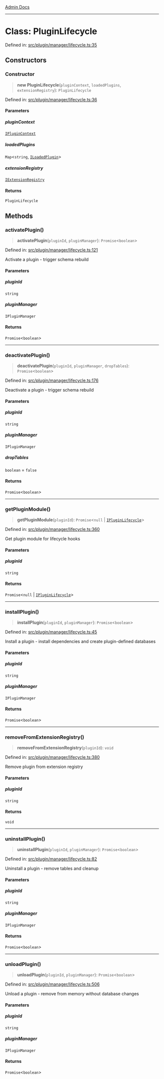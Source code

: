 [Admin Docs](/)

***

# Class: PluginLifecycle

Defined in: [src/plugin/manager/lifecycle.ts:35](https://github.com/Sourya07/talawa-api/blob/4e4298c85a0d2c28affa824f2aab7ec32b5f3ac5/src/plugin/manager/lifecycle.ts#L35)

## Constructors

### Constructor

> **new PluginLifecycle**(`pluginContext`, `loadedPlugins`, `extensionRegistry`): `PluginLifecycle`

Defined in: [src/plugin/manager/lifecycle.ts:36](https://github.com/Sourya07/talawa-api/blob/4e4298c85a0d2c28affa824f2aab7ec32b5f3ac5/src/plugin/manager/lifecycle.ts#L36)

#### Parameters

##### pluginContext

[`IPluginContext`](../../../types/interfaces/IPluginContext.md)

##### loadedPlugins

`Map`\<`string`, [`ILoadedPlugin`](../../../types/interfaces/ILoadedPlugin.md)\>

##### extensionRegistry

[`IExtensionRegistry`](../../../types/interfaces/IExtensionRegistry.md)

#### Returns

`PluginLifecycle`

## Methods

### activatePlugin()

> **activatePlugin**(`pluginId`, `pluginManager`): `Promise`\<`boolean`\>

Defined in: [src/plugin/manager/lifecycle.ts:121](https://github.com/Sourya07/talawa-api/blob/4e4298c85a0d2c28affa824f2aab7ec32b5f3ac5/src/plugin/manager/lifecycle.ts#L121)

Activate a plugin - trigger schema rebuild

#### Parameters

##### pluginId

`string`

##### pluginManager

`IPluginManager`

#### Returns

`Promise`\<`boolean`\>

***

### deactivatePlugin()

> **deactivatePlugin**(`pluginId`, `pluginManager`, `dropTables`): `Promise`\<`boolean`\>

Defined in: [src/plugin/manager/lifecycle.ts:176](https://github.com/Sourya07/talawa-api/blob/4e4298c85a0d2c28affa824f2aab7ec32b5f3ac5/src/plugin/manager/lifecycle.ts#L176)

Deactivate a plugin - trigger schema rebuild

#### Parameters

##### pluginId

`string`

##### pluginManager

`IPluginManager`

##### dropTables

`boolean` = `false`

#### Returns

`Promise`\<`boolean`\>

***

### getPluginModule()

> **getPluginModule**(`pluginId`): `Promise`\<`null` \| [`IPluginLifecycle`](../../../types/interfaces/IPluginLifecycle.md)\>

Defined in: [src/plugin/manager/lifecycle.ts:360](https://github.com/Sourya07/talawa-api/blob/4e4298c85a0d2c28affa824f2aab7ec32b5f3ac5/src/plugin/manager/lifecycle.ts#L360)

Get plugin module for lifecycle hooks

#### Parameters

##### pluginId

`string`

#### Returns

`Promise`\<`null` \| [`IPluginLifecycle`](../../../types/interfaces/IPluginLifecycle.md)\>

***

### installPlugin()

> **installPlugin**(`pluginId`, `pluginManager`): `Promise`\<`boolean`\>

Defined in: [src/plugin/manager/lifecycle.ts:45](https://github.com/Sourya07/talawa-api/blob/4e4298c85a0d2c28affa824f2aab7ec32b5f3ac5/src/plugin/manager/lifecycle.ts#L45)

Install a plugin - install dependencies and create plugin-defined databases

#### Parameters

##### pluginId

`string`

##### pluginManager

`IPluginManager`

#### Returns

`Promise`\<`boolean`\>

***

### removeFromExtensionRegistry()

> **removeFromExtensionRegistry**(`pluginId`): `void`

Defined in: [src/plugin/manager/lifecycle.ts:380](https://github.com/Sourya07/talawa-api/blob/4e4298c85a0d2c28affa824f2aab7ec32b5f3ac5/src/plugin/manager/lifecycle.ts#L380)

Remove plugin from extension registry

#### Parameters

##### pluginId

`string`

#### Returns

`void`

***

### uninstallPlugin()

> **uninstallPlugin**(`pluginId`, `pluginManager`): `Promise`\<`boolean`\>

Defined in: [src/plugin/manager/lifecycle.ts:82](https://github.com/Sourya07/talawa-api/blob/4e4298c85a0d2c28affa824f2aab7ec32b5f3ac5/src/plugin/manager/lifecycle.ts#L82)

Uninstall a plugin - remove tables and cleanup

#### Parameters

##### pluginId

`string`

##### pluginManager

`IPluginManager`

#### Returns

`Promise`\<`boolean`\>

***

### unloadPlugin()

> **unloadPlugin**(`pluginId`, `pluginManager`): `Promise`\<`boolean`\>

Defined in: [src/plugin/manager/lifecycle.ts:506](https://github.com/Sourya07/talawa-api/blob/4e4298c85a0d2c28affa824f2aab7ec32b5f3ac5/src/plugin/manager/lifecycle.ts#L506)

Unload a plugin - remove from memory without database changes

#### Parameters

##### pluginId

`string`

##### pluginManager

`IPluginManager`

#### Returns

`Promise`\<`boolean`\>
